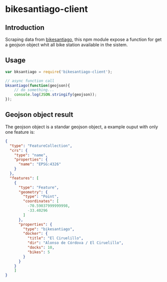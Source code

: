 # bikesantiago-client

## Introduction
Scraping data from [bikesantiago][1], this npm module expose a function for get a geojson object whit
all bike station  available in the sistem.

## Usage

```javascript
var bksantiago = require('bikesantiago-client');

// async function call
bksantiago(function(geojson){
    // do something...
    console.log(JSON.stringify(geojson));
});
```

## Geojson object result
The geojson object is a standar geojson object, a example ouput with only one feature is:
```json
{
  "type": "FeatureCollection",
  "crs": {
    "type": "name",
    "properties": {
      "name": "EPSG:4326"
    }
  },
  "features": [
    {
      "type": "Feature",
      "geometry": {
        "type": "Point",
        "coordinates": [
          -70.59037999999998,
          -33.40296
        ]
      },
      "properties": {
        "type": "bikesantiago",
        "docker": {
          "title": "El Ciruelillo",
          "dir": "Alonso de Córdova / El Ciruelillo",
          "docks": 10,
          "bikes": 5
        }
      }
    }
    ]
}
```

[1]: http://www.bikesantiago.cl/

